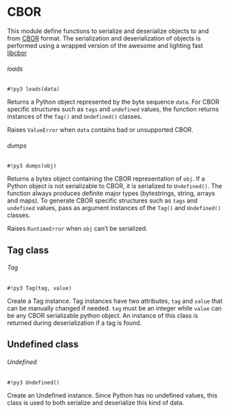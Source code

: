 # CBOR

This module define functions to serialize and deserialize objects to and from [CBOR](http://cbor.io) format.
The serialization and deserialization of objects is performed using a wrapped version of the awesome and lighting fast [libcbor](http://libcbor.org/)

###### loads

```#!py3 loads(data)```

Returns a Python object represented by the byte sequence ```data```.
For CBOR specific structures such as ```tags``` and ```undefined``` values,
the function returns instances of the `Tag()` and `Undefined()` classes.

Raises `ValueError` when ```data``` contains bad or unsupported CBOR.

###### dumps

```#!py3 dumps(obj)```

Returns a bytes object containing the CBOR representation of ```obj```.
If a Python object is not serializable to CBOR, it is serialized to `Undefined()`.
The function always produces definite major types (bytestrings, string, arrays and maps).
To generate CBOR specific structures such as ```tags``` and ```undefined``` values, pass as argument instances
of the `Tag()` and `Undefined()` classes.

Raises `RuntimeError` when ```obj``` can’t be serialized.

## Tag class

###### Tag

```#!py3 Tag(tag, value)```

Create a Tag instance. Tag instances have two attributes, `tag` and `value` that can be manually changed if needed.
`tag` must be an integer while `value` can be any CBOR serializable python object.
An instance of this class is returned during deserialization if a tag is found.

## Undefined class

###### Undefined

```#!py3 Undefined()```

Create an Undefined instance. Since Python has no undefined values, this class is used to both serialize and deserialize this kind of data.
<!--stackedit_data:
eyJoaXN0b3J5IjpbLTEwMjYyMTI0NTMsMjg3NTU0ODQzXX0=
-->
